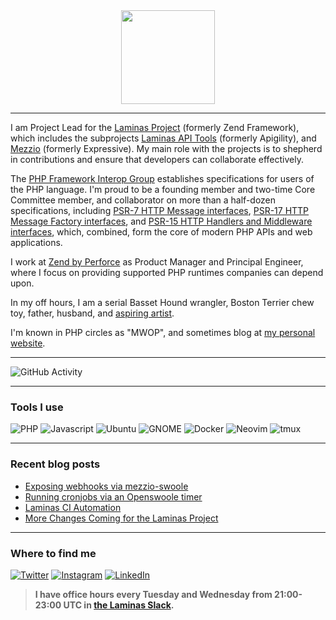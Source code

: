 <div id="header" align="center">
    <img src="https://mwop.net/images/logo.png" width="150" height="150">
</div>

-----

I am Project Lead for the [Laminas Project](https://getlaminas.org) (formerly Zend Framework), which includes the subprojects [Laminas API Tools](https://api-tools.getlaminas.org) (formerly Apigility), and [Mezzio](https://docs.mezzio.dev) (formerly Expressive).
My main role with the projects is to shepherd in contributions and ensure that developers can collaborate effectively.

The [PHP Framework Interop Group](https://www.php-fig.org) establishes specifications for users of the PHP language.
I'm proud to be a founding member and two-time Core Committee member, and collaborator on more than a half-dozen specifications, including [PSR-7 HTTP Message interfaces](https://www.php-fig.org/psr/psr-7/), [PSR-17 HTTP Message Factory interfaces](https://www.php-fig.org/psr/psr-17/), and [PSR-15 HTTP Handlers and Middleware interfaces](https://www.php-fig.org/psr/psr-15/), which, combined, form the core of modern PHP APIs and web applications.

I work at [Zend by Perforce](https://www.zend.com) as Product Manager and Principal Engineer, where I focus on providing supported PHP runtimes companies can depend upon.

In my off hours, I am a serial Basset Hound wrangler, Boston Terrier chew toy, father, husband, and [aspiring artist](https://instagram.com/phlytangle).

I'm known in PHP circles as "MWOP", and sometimes blog at [my personal website](https://mwop.net).

-----

![GitHub Activity](https://github-readme-stats.vercel.app/api?username=weierophinney&show_icons=true&theme=dark)

-----

### Tools I use

![PHP](https://img.shields.io/badge/PHP-007f00?logo=php&logoColor=white&style=for-the-badge)
![Javascript](https://img.shields.io/badge/Javascript-007f00?logo=javascript&logoColor=white&style=for-the-badge)
![Ubuntu](https://img.shields.io/badge/Ubuntu-007f00?logo=ubuntu&logoColor=white&style=for-the-badge)
![GNOME](https://img.shields.io/badge/GNOME-007f00?logo=gnome&logoColor=white&style=for-the-badge)
![Docker](https://img.shields.io/badge/Docker-007f00?logo=docker&logoColor=white&style=for-the-badge)
![Neovim](https://img.shields.io/badge/Neovim-007f00?logo=neovim&logoColor=white&style=for-the-badge)
![tmux](https://img.shields.io/badge/tmux-007f00?logo=tmux&logoColor=white&style=for-the-badge)

-----

### Recent blog posts

<!-- BLOG-POST-LIST:START -->
- [Exposing webhooks via mezzio-swoole](https://mwop.net/blog/2022-01-25-openswoole-webhooks.html)
- [Running cronjobs via an Openswoole timer](https://mwop.net/blog/2022-01-21-openswoole-timer-cron.html)
- [Laminas CI Automation](https://mwop.net/blog/2021-03-12-laminas-ci.html)
- [More Changes Coming for the Laminas Project](https://mwop.net/blog/2019-12-05-laminas-update.html)
<!-- BLOG-POST-LIST:END -->

-----

### Where to find me

[![Twitter](https://img.shields.io/badge/Twitter-007f00?logo=twitter&logoColor=white&style=for-the-badge)](https://twitter.com/mwop)
[![Instagram](https://img.shields.io/badge/Instagram-007f00?logo=instagram&logoColor=white&style=for-the-badge)](https://instagram.com/phlytangle)
[![LinkedIn](https://img.shields.io/badge/LinkedIn-007f00?logo=linkedin&logoColor=white&style=for-the-badge)](https://www.linkedin.com/in/mweierophinney)

> **I have office hours every Tuesday and Wednesday from 21:00-23:00 UTC in [the Laminas Slack](https://laminas.slack.com).**
